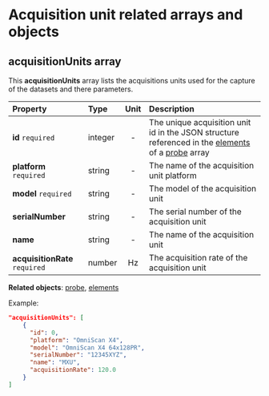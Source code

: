 # Acquisition unit related arrays and objects

## **acquisitionUnits** array

This **acquisitionUnits** array lists the acquisitions units used for the capture of the datasets and there parameters.

| Property                       | Type    | Unit | Description                                                                                                                                            |
| :----------------------------- | :------ | :--: | :----------------------------------------------------------------------------------------------------------------------------------------------------- |
| **id** `required`              | integer |  -   | The unique acquisition unit id in the JSON structure referenced in the [elements](probes.md#elements-array) of a [probe](probes.md#probes-array) array |
| **platform** `required`        | string  |  -   | The name of the acquisition unit platform                                                                                                              |
| **model** `required`           | string  |  -   | The model of the acquisition unit                                                                                                                      |
| **serialNumber**               | string  |  -   | The serial number of the acquisition unit                                                                                                              |
| **name**                       | string  |  -   | The name of the acquisition unit                                                                                                                       |
| **acquisitionRate** `required` | number  |  Hz  | The acquisition rate of the acquisition unit                                                                                                           |

**Related objects**: [probe](probes.md#probes-array), [elements](probes.md#elements-array)

Example: 

```json
"acquisitionUnits": [
    {
      "id": 0,
      "platform": "OmniScan X4",
      "model": "OmniScan X4 64x128PR",
      "serialNumber": "12345XYZ",
      "name": "MXU",
      "acquisitionRate": 120.0
    }
]
```

